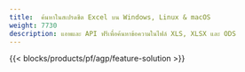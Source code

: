 ```yaml
---
title:  ค้นหาในสเปรดชีต Excel บน Windows, Linux & macOS
weight: 7730
description: แอพและ API ฟรีเพื่อค้นหาข้อความในไฟล์ XLS, XLSX และ ODS
---
```

{{< blocks/products/pf/agp/feature-solution >}} 

